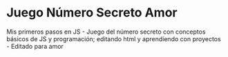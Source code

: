 # Juego Número Secreto Amor
Mis primeros pasos en JS - Juego del número secreto con conceptos básicos de JS y programación; editando html y aprendiendo con proyectos - Editado para amor
